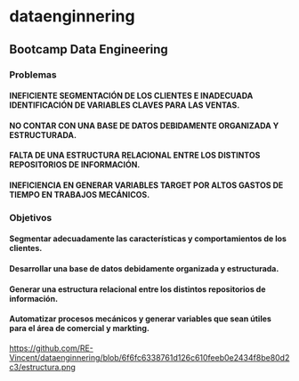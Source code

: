 # dataenginnering
## Bootcamp Data Engineering 
### Problemas
#### INEFICIENTE SEGMENTACIÓN DE LOS CLIENTES E INADECUADA IDENTIFICACIÓN DE VARIABLES CLAVES PARA LAS VENTAS.
#### NO CONTAR CON UNA BASE DE DATOS DEBIDAMENTE ORGANIZADA Y ESTRUCTURADA.
#### FALTA DE UNA ESTRUCTURA RELACIONAL ENTRE LOS DISTINTOS REPOSITORIOS DE INFORMACIÓN.
#### INEFICIENCIA EN GENERAR VARIABLES TARGET POR ALTOS GASTOS DE TIEMPO EN TRABAJOS MECÁNICOS.
### Objetivos
#### Segmentar adecuadamente las características y comportamientos de los clientes.
#### Desarrollar una base de datos debidamente organizada y estructurada.
#### Generar una estructura relacional entre los distintos repositorios de información.
#### Automatizar procesos mecánicos y generar variables que sean útiles para el área de comercial y markting.

https://github.com/RE-Vincent/dataenginnering/blob/6f6fc6338761d126c610feeb0e2434f8be80d2c3/estructura.png
